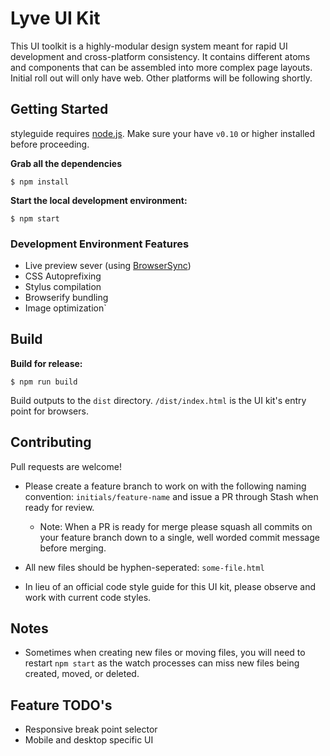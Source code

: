 # Lyve UI Kit

This UI toolkit is a highly-modular design system meant for rapid UI development and cross-platform consistency. It contains different atoms and components that can be assembled into more complex page layouts. Initial roll out will only have web. Other platforms will be following shortly. 

## Getting Started

styleguide requires [node.js](http://nodejs.org). Make sure your have `v0.10` or higher installed before proceeding.

**Grab all the dependencies**
```
$ npm install
```

**Start the local development environment:**

```
$ npm start
```

### Development Environment Features

- Live preview sever (using [BrowserSync](http://www.browsersync.io/))
- CSS Autoprefixing
- Stylus compilation
- Browserify bundling
- Image optimization`

## Build

**Build for release:**

```
$ npm run build
```

Build outputs to the `dist` directory. `/dist/index.html` is the UI kit's entry point for browsers. 

## Contributing
Pull requests are welcome! 

* Please create a feature branch to work on with the following naming convention: `initials/feature-name` and issue a PR through Stash when ready for review. 
    - Note: When a PR is ready for merge please squash all commits on your feature branch down to a single, well worded commit message before merging. 

* All new files should be hyphen-seperated: `some-file.html`

* In lieu of an official code style guide for this UI kit, please observe and work with current code styles.

## Notes

* Sometimes when creating new files or moving files, you will need to restart `npm start` as the watch processes can miss new files being created, moved, or deleted. 

## Feature TODO's

* Responsive break point selector
* Mobile and desktop specific UI
